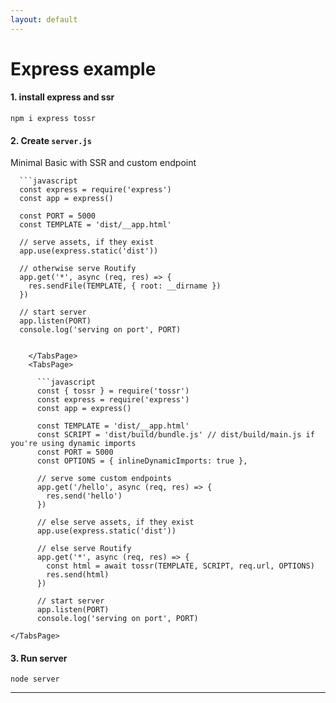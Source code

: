 ```yaml
---
layout: default
---
```


<script>
    import { Tabs, TabsLink, TabsPage } from "@sveltech/bricks";
</script>

# Express example

#### 1. install express and ssr
```
npm i express tossr
```

#### 2. Create `server.js`

<Tabs>
  <div class="c-tabs">
    <TabsLink>Minimal</TabsLink>
    <TabsLink>Basic with SSR and custom endpoint</TabsLink>

  </div>
  <div class="c-tabs-pages">
    <TabsPage>

      ```javascript
      const express = require('express')
      const app = express()

      const PORT = 5000
      const TEMPLATE = 'dist/__app.html'

      // serve assets, if they exist
      app.use(express.static('dist'))

      // otherwise serve Routify
      app.get('*', async (req, res) => {
        res.sendFile(TEMPLATE, { root: __dirname })
      })

      // start server
      app.listen(PORT)
      console.log('serving on port', PORT)

```

    </TabsPage>
    <TabsPage>

      ```javascript
      const { tossr } = require('tossr')
      const express = require('express')
      const app = express()

      const TEMPLATE = 'dist/__app.html'
      const SCRIPT = 'dist/build/bundle.js' // dist/build/main.js if you're using dynamic imports
      const PORT = 5000
      const OPTIONS = { inlineDynamicImports: true },

      // serve some custom endpoints
      app.get('/hello', async (req, res) => {
        res.send('hello')
      })

      // else serve assets, if they exist
      app.use(express.static('dist'))

      // else serve Routify
      app.get('*', async (req, res) => {        
        const html = await tossr(TEMPLATE, SCRIPT, req.url, OPTIONS)
        res.send(html)
      })

      // start server
      app.listen(PORT)
      console.log('serving on port', PORT)
```
    </TabsPage>
  </div>
</Tabs>





#### 3. Run server
```
node server
```

---

